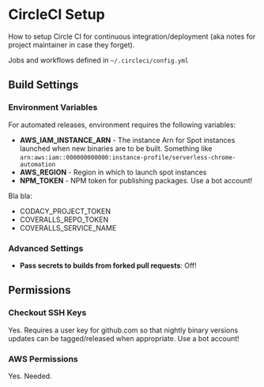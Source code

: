 # CircleCI Setup

How to setup Circle CI for continuous integration/deployment (aka notes for project maintainer in case they forget).

Jobs and workflows defined in `~/.circleci/config.yml`

## Build Settings

### Environment Variables

For automated releases, environment requires the following variables:

- **AWS_IAM_INSTANCE_ARN** - The instance Arn for Spot instances launched when new binaries are to be built. Something like `arn:aws:iam::000000000000:instance-profile/serverless-chrome-automation`
- **AWS_REGION** - Region in which to launch spot instances
- **NPM_TOKEN** - NPM token for publishing packages. Use a bot account!

Bla bla:

- CODACY_PROJECT_TOKEN
- COVERALLS_REPO_TOKEN
- COVERALLS_SERVICE_NAME

### Advanced Settings

- **Pass secrets to builds from forked pull requests**: Off!


## Permissions

### Checkout SSH Keys

Yes. Requires a user key for github.com so that nightly binary versions updates can be tagged/released when appropriate. Use a bot account!


### AWS Permissions

Yes. Needed.

